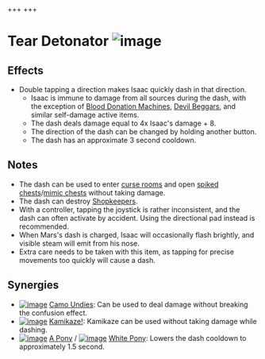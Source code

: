 +++
+++

 # Tear Detonator ![image](/image/Tear_Detonator.png) 


Effects
---------


* Double tapping a direction makes Isaac quickly dash in that direction.
	+ Isaac is immune to damage from all sources during the dash, with the exception of [Blood Donation Machines](/wiki/Machines#Blood_Donation_Machine "Machines"), [Devil Beggars](/wiki/Devil_Beggar "Devil Beggar"), and similar self-damage active items.
	+ The dash deals damage equal to 4x Isaac's damage + 8.
	+ The direction of the dash can be changed by holding another button.
	+ The dash has an approximate 3 second cooldown.


Notes
-------


* The dash can be used to enter [curse rooms](/wiki/Curse_room "Curse room") and open [spiked chests](/wiki/Chests#Spiked_Chest "Chests")/[mimic chests](/wiki/Chest#Mimic_Chest "Chest") without taking damage.
* The dash can destroy [Shopkeepers](/wiki/Shopkeeper "Shopkeeper").
* With a controller, tapping the joystick is rather inconsistent, and the dash can often activate by accident. Using the directional pad instead is recommended.
* When Mars's dash is charged, Isaac will occasionally flash brightly, and visible steam will emit from his nose.
* Extra care needs to be taken with this item, as tapping for precise movements too quickly will cause a dash.


Synergies
-----------


* [![image](/image/Camo_Undies.png)](/wiki/Camo_Undies "Camo Undies") [Camo Undies](/wiki/Camo_Undies "Camo Undies"): Can be used to deal damage without breaking the confusion effect.
* [![image](/image/Kamikaze!.png)](/wiki/Kamikaze! "Kamikaze!") [Kamikaze!](/wiki/Kamikaze! "Kamikaze!"): Kamikaze can be used without taking damage while dashing.
* [![image](/image/A_Pony.png)](/wiki/A_Pony "A Pony") [A Pony](/wiki/A_Pony "A Pony") / [![image](/image/White_Pony.png)](/wiki/White_Pony "White Pony") [White Pony](/wiki/White_Pony "White Pony"): Lowers the dash cooldown to approximately 1.5 second.


